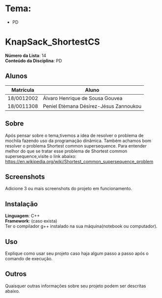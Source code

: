 # Tema:
 - PD   
# KnapSack_ShortestCS

**Número da Lista**: 14<br>
**Conteúdo da Disciplina**: PD<br>

## Alunos
|Matrícula | Aluno |
| -- | -- |
| 18/0012002  |  Álvaro Henrique de Sousa Gouvea |
| 18/0011308  |  Peniel Etèmana Désirez-Jésus Zannoukou |

## Sobre 
Após pensar sobre o tema,tivemos a idea de resolver o problema de mochila fazendo uso
da programação dinâmica. Também achamos bom resolver o problema Shortest common supersequence.
Para entender melhor do que se tratar esse problema de Shortest common supersequence,visite o link abaixo:
<https://en.wikipedia.org/wiki/Shortest_common_supersequence_problem>
## Screenshots
Adicione 3 ou mais screenshots do projeto em funcionamento.

## Instalação 
**Linguagem**: C++<br>
**Framework**: (caso exista)<br>
Ter o compilador g++ instalado na sua máquina(notebook ou computador).

## Uso 
Explique como usar seu projeto caso haja algum passo a passo após o comando de execução.

## Outros 
Quaisquer outras informações sobre seu projeto podem ser descritas abaixo.




